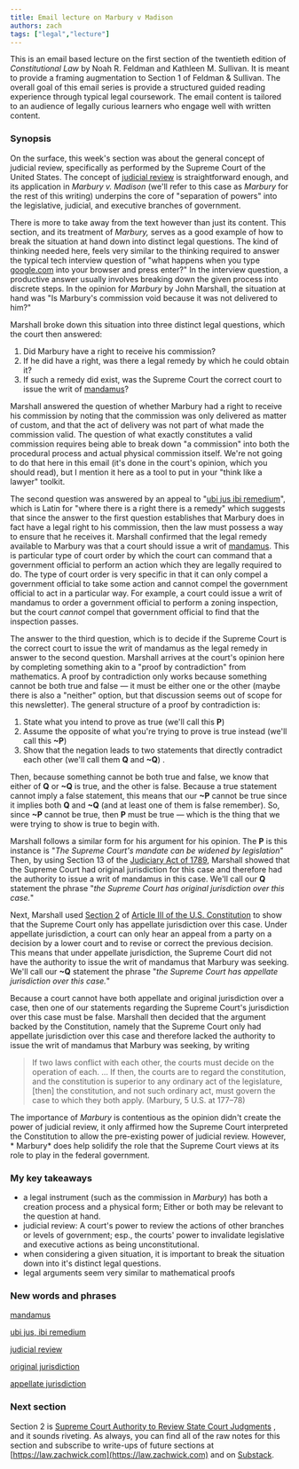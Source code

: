 ```yaml
---
title: Email lecture on Marbury v Madison
authors: zach
tags: ["legal","lecture"]
---
```


This is an email based lecture on the first section of the twentieth edition of _Constitutional Law_ by Noah R. Feldman
and Kathleen M. Sullivan. It is meant to provide a framing augmentation to Section 1 of Feldman & Sullivan. The overall
goal of this email series is provide a structured guided reading experience through typical legal coursework. The email
content is tailored to an audience of legally curious learners who engage well with written content.

### Synopsis

On the surface, this week's section was about the general concept of judicial review, specifically as performed by the
Supreme Court of the United States. The concept
of [judicial review](https://www.notion.so/ef33587e0d8b47c78394cd2744a3eab2) is straightforward enough, and its
application in *Marbury v. Madison* (we'll refer to this case as *Marbury* for the rest of this writing) underpins the
core of "separation of powers" into the legislative, judicial, and executive branches of government.

There is more to take away from the text however than just its content. This section, and its treatment of *Marbury,*
serves as a good example of how to break the situation at hand down into distinct legal questions. The kind of thinking
needed here, feels very similar to the thinking required to answer the typical tech interview question of "what happens
when you type [google.com](http://google.com) into your browser and press enter?" In the interview question, a
productive answer usually involves breaking down the given process into discrete steps. In the opinion for *Marbury* by
John Marshall, the situation at hand was "Is Marbury's commission void because it was not delivered to him?"

Marshall broke down this situation into three distinct legal questions, which the court then answered:

1. Did Marbury have a right to receive his commission?
2. If he did have a right, was there a legal remedy by which he could obtain it?
3. If such a remedy did exist, was the Supreme Court the correct court to issue the writ
   of [mandamus](https://www.notion.so/260724c6d802438abea38d6d6d2d4671)?

Marshall answered the question of whether Marbury had a right to receive his commission by noting that the commission
was only delivered as matter of custom, and that the act of delivery was not part of what made the commission valid. The
question of what exactly constitutes a valid commission requires being able to break down "a commission" into both the
procedural process and actual physical commission itself. We're not going to do that here in this email (it's done in
the court's opinion, which you should read), but I mention it here as a tool to put in your "think like a lawyer"
toolkit.

The second question was answered by an appeal
to "[ubi jus ibi remedium](https://www.notion.so/b4deb4598fd64ff68da337661336f428)", which is Latin for "where there is
a right there is a remedy" which suggests that since the answer to the first question establishes that Marbury does in
fact have a legal right to his commission, then the law must possess a way to ensure that he receives it. Marshall
confirmed that the legal remedy available to Marbury was that a court should issue a writ
of [mandamus](https://www.notion.so/260724c6d802438abea38d6d6d2d4671). This is particular type of court order by which
the court can command that a government official to perform an action which they are legally required to do. The type of
court order is very specific in that it can only compel a government official to take some action and cannot compel the
government official to act in a particular way. For example, a court could issue a writ of mandamus to order a
government official to perform a zoning inspection, but the court *cannot* compel that government official to find that
the inspection passes.

The answer to the third question, which is to decide if the Supreme Court is the correct court to issue the writ of
mandamus as the legal remedy in answer to the second question. Marshall arrives at the court's opinion here by
completing something akin to a "proof by contradiction" from mathematics. A proof by contradiction only works because
something cannot be both true and false — it must be either one or the other (maybe there is also a "neither" option,
but that discussion seems out of scope for this newsletter). The general structure of a proof by contradiction is:

1. State what you intend to prove as true (we'll call this **P**)
2. Assume the opposite of what you're trying to prove is true instead (we'll call this **~P**)
3. Show that the negation leads to two statements that directly contradict each other (we'll call them **Q** and **~Q**)
   .

Then, because something cannot be both true and false, we know that either of **Q** or **~Q** is true, and the other is
false. Because a true statement cannot imply a false statement, this means that our **~P** cannot be true since it
implies both **Q** and **~Q** (and at least one of them is false remember). So, since **~P** cannot be true, then **P**
must be true — which is the thing that we were trying to show is true to begin with.

Marshall follows a similar form for his argument for his opinion. The **P** is this instance is "*The Supreme Court's
mandate can be widened by legislation*" Then, by using Section 13 of
the [Judiciary Act of 1789](https://en.wikipedia.org/wiki/Judiciary_Act_of_1789), Marshall showed that the Supreme Court
had original jurisdiction for this case and therefore had the authority to issue a writ of mandamus in this case. We'll
call our **Q** statement the phrase "*the Supreme Court has original jurisdiction over this case.*"

Next, Marshall
used [Section 2](https://en.wikipedia.org/wiki/Article_Three_of_the_United_States_Constitution#Section_2:_Judicial_power,_jurisdiction,_and_trial_by_jury)
of [Article III of the U.S. Constitution](https://en.wikipedia.org/wiki/Article_III_of_the_United_States_Constitution)
to show that the Supreme Court only has appellate jurisdiction over this case. Under appellate jurisdiction, a court can
only hear an appeal from a party on a decision by a lower court and to revise or correct the previous decision. This
means that under appellate jurisdiction, the Supreme Court did not have the authority to issue the writ of mandamus that
Marbury was seeking. We'll call our **~Q** statement the phrase "*the Supreme Court has appellate jurisdiction over this
case.*"

Because a court cannot have both appellate and original jurisdiction over a case, then one of our statements regarding
the Supreme Court's jurisdiction over this case must be false. Marshall then decided that the argument backed by the
Constitution, namely that the Supreme Court only had appellate jurisdiction over this case and therefore lacked the
authority to issue the writ of mandamus that Marbury was seeking, by writing

> If two laws conflict with each other, the courts must decide on the operation of each. ... If then, the courts are to
> regard the constitution, and the constitution is superior to any ordinary act of the legislature, [then] the
> constitution, and not such ordinary act, must govern the case to which they both apply. (Marbury, 5 U.S. at 177–78)
>

The importance of *Marbury* is contentious as the opinion didn't create the power of judicial review, it only affirmed
how the Supreme Court interpreted the Constitution to allow the pre-existing power of judicial review. However, *
Marbury* does help solidify the role that the Supreme Court views at its role to play in the federal government.

### My key takeaways

- a legal instrument (such as the commission in *Marbury*) has both a creation process and a physical form; Either or
  both may be relevant to the question at hand.
- judicial review: A court's power to review the actions of other branches or levels of government; esp., the courts'
  power to invalidate legislative and executive actions as being unconstitutional.
- when considering a given situation, it is important to break the situation down into it's distinct legal questions.
- legal arguments seem very similar to mathematical proofs

### New words and phrases

[mandamus](https://www.notion.so/260724c6d802438abea38d6d6d2d4671)

[ubi jus, ibi remedium](https://www.notion.so/b4deb4598fd64ff68da337661336f428)

[judicial review](https://www.notion.so/ef33587e0d8b47c78394cd2744a3eab2)

[original jurisdiction](https://www.notion.so/a575ce7249d14abfa554365dc23247f9)

[appellate jurisdiction](https://www.notion.so/ae6cea8ee6fd4719ae025411db30a598)

### Next section

Section 2
is [Supreme Court Authority to Review State Court Judgments](https://www.notion.so/Constitutional-Law-e229ca34e3ec4ff2a8317be29c00e926)
, and it sounds riveting. As always, you can find all of the raw notes for this section and subscribe to write-ups of
future sections at [https://law.zachwick.com](https://law.zachwick.com) and on [Substack](https://readlaw.substack.com).